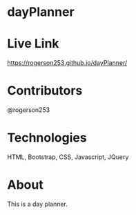 # dayPlanner

# Live Link
https://rogerson253.github.io/dayPlanner/

# Contributors
@rogerson253

# Technologies
HTML, Bootstrap, CSS, Javascript, JQuery

# About
This is a day planner.